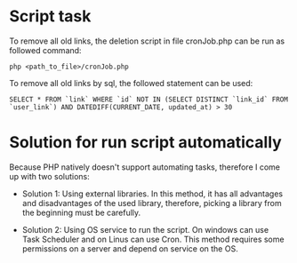 # Script task
To remove all old links, the deletion script in file cronJob.php can be run as followed command:

    php <path_to_file>/cronJob.php

To remove all old links by sql, the followed statement can be used:

    SELECT * FROM `link` WHERE `id` NOT IN (SELECT DISTINCT `link_id` FROM `user_link`) AND DATEDIFF(CURRENT_DATE, updated_at) > 30

# Solution for run script automatically

Because PHP natively doesn't support automating tasks, therefore I come up with two solutions:

 - Solution 1: Using external libraries. In this method, it has all
   advantages and disadvantages of the used library, therefore, picking
   a library from the beginning must be carefully.
   
 - Solution 2: Using OS service to run the script. On windows can use   
   Task Scheduler and on Linus can use Cron. This method requires some  
   permissions on a server and depend on service on the OS.